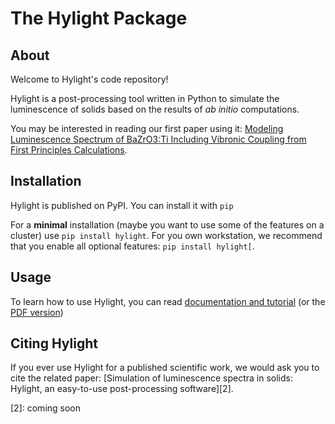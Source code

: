 # The Hylight Package

## About

Welcome to Hylight's code repository!

Hylight is a post-processing tool written in Python to simulate the
luminescence of solids based on the results of *ab initio* computations.

You may be interested in reading our first paper using it:
[Modeling Luminescence Spectrum of BaZrO3:Ti Including Vibronic Coupling from First Principles Calculations][1].

## Installation

Hylight is published on PyPI. You can install it with `pip`

For a **minimal** installation (maybe you want to use some of the features on a cluster) use `pip install hylight`.
For you own workstation, we recommend that you enable all optional features: `pip install hylight[`.

## Usage

To learn how to use Hylight, you can read [documentation and tutorial](https://hylight.github.io/) (or the [PDF version](./public/latex/hylight.pdf))

## Citing Hylight

If you ever use Hylight for a published scientific work, we would ask you to cite the related paper:
[Simulation of luminescence spectra in solids: Hylight, an easy-to-use post-processing software][2].

[1]: https://www.doi.org/10.1021/acs.jctc.2c00949
[2]: coming soon

